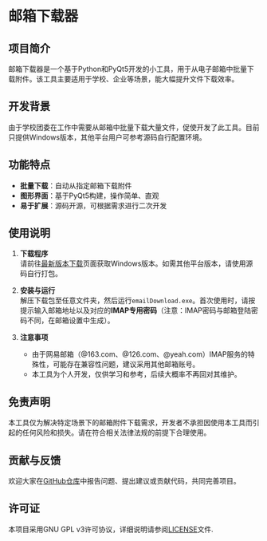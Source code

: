 # 邮箱下载器

## 项目简介

邮箱下载器是一个基于Python和PyQt5开发的小工具，用于从电子邮箱中批量下载附件。该工具主要适用于学校、企业等场景，能大幅提升文件下载效率。

## 开发背景

由于学校团委在工作中需要从邮箱中批量下载大量文件，促使开发了此工具。目前只提供Windows版本，其他平台用户可参考源码自行配置环境。

## 功能特点

- **批量下载**：自动从指定邮箱下载附件  
- **图形界面**：基于PyQt5构建，操作简单、直观  
- **易于扩展**：源码开源，可根据需求进行二次开发

## 使用说明

1. **下载程序**  
   请前往[最新版本下载](https://github.com/Himalaya-art/Mailbox-Downloader/releases/latest)页面获取Windows版本。如需其他平台版本，请使用源码自行打包。

2. **安装与运行**  
   解压下载包至任意文件夹，然后运行`emailDownload.exe`。首次使用时，请按提示输入邮箱地址以及对应的**IMAP专用密码**（注意：IMAP密码与邮箱登陆密码不同，在邮箱设置中生成）。

3. **注意事项**  
   - 由于网易邮箱（@163.com、@126.com、@yeah.com）IMAP服务的特殊性，可能存在兼容性问题，建议采用其他邮箱账号。  
   - 本工具为个人开发，仅供学习和参考，后续大概率不再回对其维护。

## 免责声明

本工具仅为解决特定场景下的邮箱附件下载需求，开发者不承担因使用本工具而引起的任何风险和损失。请在符合相关法律法规的前提下合理使用。

## 贡献与反馈

欢迎大家在[GitHub仓库](https://github.com/Himalaya-art/Mailbox-Downloader)中报告问题、提出建议或贡献代码，共同完善项目。

## 许可证

本项目采用GNU GPL v3许可协议，详细说明请参阅[LICENSE](./LICENSE)文件.